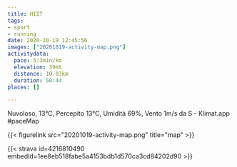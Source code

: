 ```yaml
---
title: HIIT 
tags:
- sport
- running
date: 2020-10-19 12:45:56
images: ["20201019-activity-map.png"]
activitydata:
  pace: 5:3min/km
  elevation: 39mt
  distance: 10.03km
  duration: 50:44
places: []

---
```


Nuvoloso, 13°C, Percepito 13°C, Umidità 69%, Vento 1m/s da S - Klimat.app
#paceMap



{{< figurelink src="20201019-activity-map.png" title="map" >}}


{{< strava id=4216810490 embedId=1ee8eb518fabe5a4153bdb1d570ca3cd84202d90 >}}
